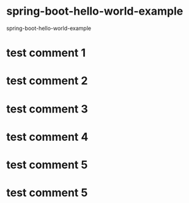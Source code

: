 # spring-boot-hello-world-example
spring-boot-hello-world-example


# test comment 1

# test comment 2

# test comment 3

# test comment 4

# test comment 5


# test comment 5
